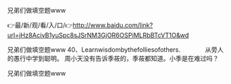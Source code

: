 兄弟们做填空题www

👉最/新/观/看/入/口/👉http://www.baidu.com/link?url=jHz8AcivB1yuSpc8sJSrNM3GjOR6OSPiMLRbBTcVT1O&wd

兄弟们做填空题www	40、Learnwisdombythefolliesofothers.　　　　从旁人的愚行中学到聪明。
周小天没有告诉季莜的，季莜都知道。小季是在难过吗？


兄弟们做填空题www
